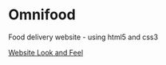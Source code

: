# Omnifood
Food delivery website - using html5 and css3

[Website Look and Feel](https://github.com/YaminiSuman/Omnifood/blob/master/Omnifood_Website_Screenrecord.gif)
